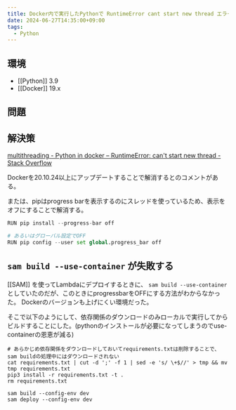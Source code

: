 ```yaml
---
title: Docker内で実行したPythonで RuntimeError cant start new thread エラー
date: 2024-06-27T14:35:00+09:00
tags:
  - Python
---
```


## 環境
- [[Python]] 3.9
- [[Docker]] 19.x

## 問題

## 解決策

[multithreading - Python in docker – RuntimeError: can't start new thread - Stack Overflow](https://stackoverflow.com/questions/70087344/python-in-docker-runtimeerror-cant-start-new-thread)

Dockerを20.10.24以上にアップデートすることで解消するとのコメントがある。

または、pipはprogress barを表示するのにスレッドを使っているため、表示をオフにすることで解消する。

```python
RUN pip install --progress-bar off

# あるいはグローバル設定でOFF
RUN pip config --user set global.progress_bar off
```

## `sam build --use-container` が失敗する

[[SAM]] を使ってLambdaにデプロイするときに、 `sam build --use-container` としていたのだが、このときにprogressbarをOFFにする方法がわからなかった。
Dockerのバージョンも上げにくい環境だった。

そこで以下のようにして、依存関係のダウンロードのみローカルで実行してからビルドすることにした。(pythonのインストールが必要になってしまうのでuse-containerの恩恵が減る)

```
# あらかじめ依存関係をダウンロードしておいてrequirements.txtは削除することで、sam buildの処理中にはダウンロードされない
cat requirements.txt | cut -d ';' -f 1 | sed -e 's/ \+$//' > tmp && mv tmp requirements.txt
pip3 install -r requirements.txt -t .
rm requirements.txt

sam build --config-env dev
sam deploy --config-env dev
```


